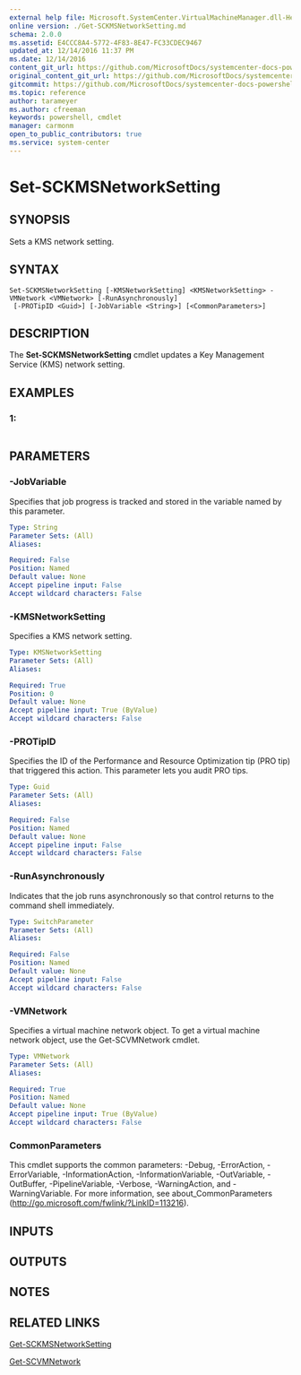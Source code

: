```yaml
---
external help file: Microsoft.SystemCenter.VirtualMachineManager.dll-Help.xml
online version: ./Get-SCKMSNetworkSetting.md
schema: 2.0.0
ms.assetid: E4CCC8A4-5772-4F83-8E47-FC33CDEC9467
updated_at: 12/14/2016 11:37 PM
ms.date: 12/14/2016
content_git_url: https://github.com/MicrosoftDocs/systemcenter-docs-powershell/blob/master/systemcenter-cmdlets/SystemCenter2016/VirtualMachineManager/v1/Set-SCKMSNetworkSetting.md
original_content_git_url: https://github.com/MicrosoftDocs/systemcenter-docs-powershell/blob/master/systemcenter-cmdlets/SystemCenter2016/VirtualMachineManager/v1/Set-SCKMSNetworkSetting.md
gitcommit: https://github.com/MicrosoftDocs/systemcenter-docs-powershell/blob/ddd0fefc9adaabb9394eb6c21b33370913d1830d/systemcenter-cmdlets/SystemCenter2016/VirtualMachineManager/v1/Set-SCKMSNetworkSetting.md
ms.topic: reference
author: tarameyer
ms.author: cfreeman
keywords: powershell, cmdlet
manager: carmonm
open_to_public_contributors: true
ms.service: system-center
---
```


# Set-SCKMSNetworkSetting

## SYNOPSIS
Sets a KMS network setting.

## SYNTAX

```
Set-SCKMSNetworkSetting [-KMSNetworkSetting] <KMSNetworkSetting> -VMNetwork <VMNetwork> [-RunAsynchronously]
 [-PROTipID <Guid>] [-JobVariable <String>] [<CommonParameters>]
```

## DESCRIPTION
The **Set-SCKMSNetworkSetting** cmdlet updates a Key Management Service (KMS) network setting.

## EXAMPLES

### 1:
```

```

## PARAMETERS

### -JobVariable
Specifies that job progress is tracked and stored in the variable named by this parameter.

```yaml
Type: String
Parameter Sets: (All)
Aliases: 

Required: False
Position: Named
Default value: None
Accept pipeline input: False
Accept wildcard characters: False
```

### -KMSNetworkSetting
Specifies a KMS network setting.

```yaml
Type: KMSNetworkSetting
Parameter Sets: (All)
Aliases: 

Required: True
Position: 0
Default value: None
Accept pipeline input: True (ByValue)
Accept wildcard characters: False
```

### -PROTipID
Specifies the ID of the Performance and Resource Optimization tip (PRO tip) that triggered this action.
This parameter lets you audit PRO tips.

```yaml
Type: Guid
Parameter Sets: (All)
Aliases: 

Required: False
Position: Named
Default value: None
Accept pipeline input: False
Accept wildcard characters: False
```

### -RunAsynchronously
Indicates that the job runs asynchronously so that control returns to the command shell immediately.

```yaml
Type: SwitchParameter
Parameter Sets: (All)
Aliases: 

Required: False
Position: Named
Default value: None
Accept pipeline input: False
Accept wildcard characters: False
```

### -VMNetwork
Specifies a virtual machine network object.
To get a virtual machine network object, use the Get-SCVMNetwork cmdlet.

```yaml
Type: VMNetwork
Parameter Sets: (All)
Aliases: 

Required: True
Position: Named
Default value: None
Accept pipeline input: True (ByValue)
Accept wildcard characters: False
```

### CommonParameters
This cmdlet supports the common parameters: -Debug, -ErrorAction, -ErrorVariable, -InformationAction, -InformationVariable, -OutVariable, -OutBuffer, -PipelineVariable, -Verbose, -WarningAction, and -WarningVariable. For more information, see about_CommonParameters (http://go.microsoft.com/fwlink/?LinkID=113216).

## INPUTS

## OUTPUTS

## NOTES

## RELATED LINKS

[Get-SCKMSNetworkSetting](xref:SystemCenter2016/VirtualMachineManager/v1/Get-SCKMSNetworkSetting.md)

[Get-SCVMNetwork](xref:SystemCenter2016/VirtualMachineManager/v1/Get-SCVMNetwork.md)

